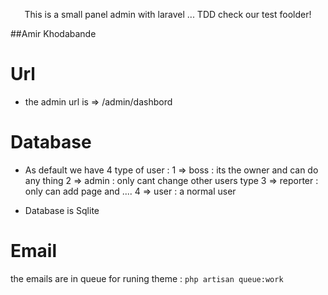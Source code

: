<p align="center">
This is a small panel admin with laravel ... TDD check our test foolder!
</p>
##Amir Khodabande

# Url

-   the admin url is => /admin/dashbord

# Database

-   As default we have 4 type of user :
    1 => boss : its the owner and can do any thing
    2 => admin : only cant change other users type
    3 => reporter : only can add page and ....
    4 => user : a normal user

-   Database is Sqlite

# Email

the emails are in queue for runing theme :
`php artisan queue:work`
